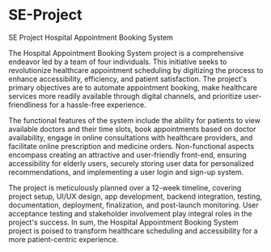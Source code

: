 # SE-Project
SE Project Hospital Appointment Booking System

The Hospital Appointment Booking System project is a comprehensive endeavor led by a team of four individuals. This initiative seeks to revolutionize healthcare appointment scheduling by digitizing the process to enhance accessibility, efficiency, and patient satisfaction. The project's primary objectives are to automate appointment booking, make healthcare services more readily available through digital channels, and prioritize user-friendliness for a hassle-free experience.

The functional features of the system include the ability for patients to view available doctors and their time slots, book appointments based on doctor availability, engage in online consultations with healthcare providers, and facilitate online prescription and medicine orders. Non-functional aspects encompass creating an attractive and user-friendly front-end, ensuring accessibility for elderly users, securely storing user data for personalized recommendations, and implementing a user login and sign-up system.

The project is meticulously planned over a 12-week timeline, covering project setup, UI/UX design, app development, backend integration, testing, documentation, deployment, finalization, and post-launch monitoring. User acceptance testing and stakeholder involvement play integral roles in the project's success. In sum, the Hospital Appointment Booking System project is poised to transform healthcare scheduling and accessibility for a more patient-centric experience.